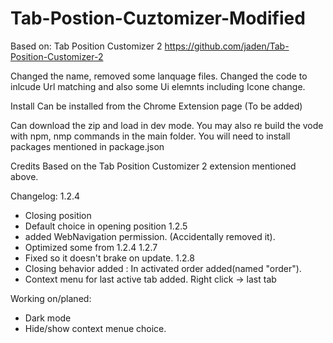 # Tab-Postion-Cuztomizer-Modified

Based on: Tab Position Customizer 2
https://github.com/jaden/Tab-Position-Customizer-2

Changed the name, removed some lanquage files. Changed the code to inlcude Url matching and also some Ui elemnts including Icone change. 

Install
Can be installed from the Chrome Extension page (To be added)

Can download the zip and load in dev mode. You may also re build the vode with npm, nmp commands in the main folder. You will need to install packages mentioned in package.json

Credits
Based on the Tab Position Customizer 2 extension mentioned above. 

Changelog: 
1.2.4
+ Closing position
+ Default choice in opening position
1.2.5
+ added WebNavigation permission. (Accidentally removed it). 
+ Optimized some from 1.2.4
1.2.7
+ Fixed so it doesn't brake on update. 
1.2.8
+ Closing behavior added : In activated order added(named "order"). 
+ Context menu for last active tab added. Right click -> last tab

Working on/planed: 
+ Dark mode
+ Hide/show context menue choice. 

